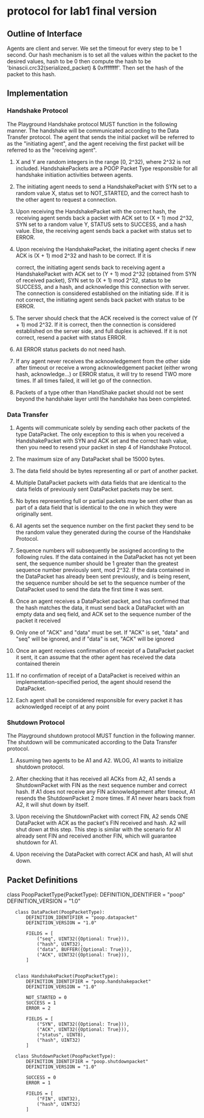 # protocol for lab1 final version

## Outline of Interface  
Agents are client and server.  We set the timeout for every step to
   be 1 second.  Our hash mechanism is to set all the values within the
   packet to the desired values, hash to be 0 then compute the hash to
   be 'binascii.crc32(serialized_packet) & 0xffffffff'.  Then set the
   hash of the packet to this hash.

## Implementation

### Handshake Protocol
The Playground Handshake protocol MUST function in the following
   manner.  The handshake will be communicated according to the Data
   Transfer protocol.  The agent that sends the initial packet will be
   referred to as the "initiating agent", and the agent receiving the
   first packet will be referred to as the "receiving agent".

   1.  X and Y are random integers in the range [0, 2^32), where 2^32 is
       not included.  HandshakePackets are a POOP Packet Type
       responsible for all handshake initiation activities between
       agents.

   2.  The initiating agent needs to send a HandshakePacket with SYN set
       to a random value X, status set to NOT_STARTED, and the correct
       hash to the other agent to request a connection.

   3.  Upon receiving the HandshakePacket with the correct hash, the
       receiving agent sends back a packet with ACK set to (X + 1) mod
       2^32, SYN set to a random value Y, STATUS sets to SUCCESS, and a
       hash value.  Else, the receiving agent sends back a packet with
       status set to ERROR.

   4.  Upon receiving the HandshakePacket, the initiating agent checks
       if new ACK is (X + 1) mod 2^32 and hash to be correct.  If it is

       correct, the initiating agent sends back to receiving agent a
       HandshakePacket with ACK set to (Y + 1) mod 2^32 (obtained from
       SYN of received packet), SYN set to (X + 1) mod 2^32, status to
       be SUCCESS, and a hash, and acknowledge this connection with
       server.  The connection is considered established on the
       initiating side.  If it is not correct, the initiating agent
       sends back packet with status to be ERROR.

   5.  The server should check that the ACK received is the correct
       value of (Y + 1) mod 2^32.  If it is correct, then the connection
       is considered established on the server side, and full duplex is
       achieved.  If it is not correct, resend a packet with status
       ERROR.

   6.  All ERROR status packets do not need hash.

   7.  If any agent never receives the acknowledgement from the other
       side after timeout or receive a wrong acknowledgement packet
       (either wrong hash, acknowledge...) or ERROR status, it will try
       to resend TWO more times.  If all times failed, it will let go of
       the connection.

   8.  Packets of a type other than HandShake packet should not be sent
       beyond the handshake layer until the handshake has been
       completed.

### Data Transfer
 1.   Agents will communicate solely by sending each other packets of
        the type DataPacket.  The only exception to this is when you
        received a HandshakePacket with SYN and ACK set and the correct
        hash value, then you need to resend your packet in step 4 of
        Handshake Protocol.

   1.   The maximum size of any DataPacket shall be 15000 bytes.

   2.   The data field should be bytes representing all or part of
        another packet.

   3.   Multiple DataPacket packets with data fields that are identical
        to the data fields of previously sent DataPacket packets may be
        sent.

  1.   No bytes representing full or partial packets may be sent other
        than as part of a data field that is identical to the one in
        which they were originally sent.


   4.   All agents set the sequence number on the first packet they send
        to be the random value they generated during the course of the
        Handshake Protocol.

   5.   Sequence numbers will subsequently be assigned according to the
        following rules.  If the data contained in the DataPacket has
        not yet been sent, the sequence number should be 1 greater than
        the greatest sequence number previously sent, mod 2^32.  If the
        data contained in the DataPacket has already been sent
        previously, and is being resent, the sequence number should be
        set to the sequence number of the DataPacket used to send the
        data the first time it was sent.

   6.   Once an agent receives a DataPacket packet, and has confirmed
        that the hash matches the data, it must send back a DataPacket
        with an empty data and seq field, and ACK set to the sequence
        number of the packet it received

   7.   Only one of "ACK" and "data" must be set.  If "ACK" is set,
        "data" and "seq" will be ignored, and if "data" is set, "ACK"
        will be ignored
        

   8.   Once an agent receives confirmation of receipt of a DataPacket
        packet it sent, it can assume that the other agent has received
        the data contained therein
        

   9.   If no confirmation of receipt of a DataPacket is received within
        an implementation-specified period, the agent should resend the
        DataPacket.
        

   10.  Each agent shall be considered responsible for every packet it
        has acknowledged receipt of at any point

### Shutdown Protocol
The Playground shutdown protocol MUST function in the following
   manner.  The shutdown will be communicated according to the Data
   Transfer protocol.

   1.  Assuming two agents to be A1 and A2.  WLOG, A1 wants to
       initialize shutdown protocol.

   2.  After checking that it has received all ACKs from A2, A1 sends a
       ShutdownPacket with FIN as the next sequence number and correct
       hash.  If A1 does not receive any FIN acknowledgement after
       timeout, A1 resends the ShutdownPacket 2 more times.  If A1 never
       hears back from A2, it will shut down by itself.   

3.  Upon receiving the ShutdownPacket with correct FIN, A2 sends ONE
       DataPacket with ACK as the packet's FIN received and hash.  A2
       will shut down at this step.  This step is similar with the
       scenario for A1 already sent FIN and received another FIN, which
       will guarantee shutdown for A1.

   4.  Upon receiving the DataPacket with correct ACK and hash, A1 will
       shut down.   

## Packet Definitions
 class PoopPacketType(PacketType):
           DEFINITION_IDENTIFIER = "poop"
           DEFINITION_VERSION = "1.0"


       class DataPacket(PoopPacketType):
           DEFINITION_IDENTIFIER = "poop.datapacket"
           DEFINITION_VERSION = "1.0"

           FIELDS = [
               ("seq", UINT32({Optional: True})),
               ("hash", UINT32),
               ("data", BUFFER({Optional: True})),
               ("ACK", UINT32({Optional: True})),
           ]


       class HandshakePacket(PoopPacketType):
           DEFINITION_IDENTIFIER = "poop.handshakepacket"
           DEFINITION_VERSION = "1.0"

           NOT_STARTED = 0
           SUCCESS = 1
           ERROR = 2

           FIELDS = [
               ("SYN", UINT32({Optional: True})),
               ("ACK", UINT32({Optional: True})),
               ("status", UINT8),
               ("hash", UINT32)
           ]

       class ShutdownPacket(PoopPacketType):
           DEFINITION_IDENTIFIER = "poop.shutdownpacket"
           DEFINITION_VERSION = "1.0"

           SUCCESS = 0
           ERROR = 1

           FIELDS = [
               ("FIN", UINT32),
               ("hash", UINT32)
           ]
